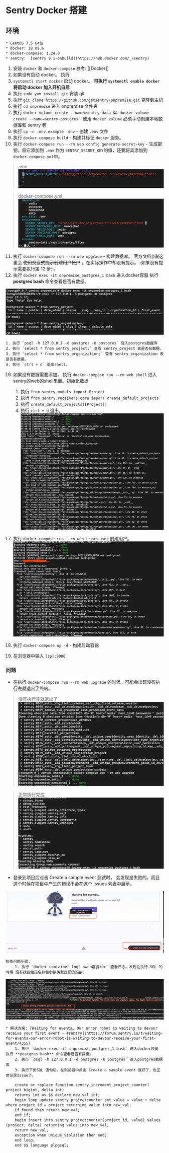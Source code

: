 #  Sentry Docker 搭建
## 环境
	* CentOS 7.5 64位
	* docker: 18.09.6
	* docker-compose: 1.24.0
	* sentry:  [sentry 9.1-onbuild](https://hub.docker.com/_/sentry)

1.  安装 `docker` 和 `docker-compose` 参考: [[Docker]]
2. 如果没有启动 docker。 执行
3. `systemctl start docker` 启动 docker。 **可执行 `systemctl enable docker` 将启动 docker 加入开机自启**
4. 执行 `sudo yum install git` 安装 git
5. 执行 `git clone https://github.com/getsentry/onpremise.git` 克隆到主机
6. 执行 `cd onpremise` 进入 onpremise 文件夹
7. 执行 `docker volume create --name=sentry-data && docker volume create --name=sentry-postgres` - 使用 `docker volume` 必须手动创建本地数据库和 sentry 卷
8. 执行 `cp -n .env.example .env` - 创建 `.env` 文件
9. 执行 `docker-compose build` - 构建并标记 `docker` 服务。
10. 执行 `docker-compose run --rm web config generate-secret-key` - 生成密钥。将它添加到 `.env` 作为 `SENTRY_SECRET_KEY`的值，还要将其添加到 `docker-compose.yml`中。

> .env
> ![](Sentry%20Docker%20%E6%90%AD%E5%BB%BA/53396589-B29A-40E8-AF11-637EED047BA8.png)

> docker-compose.yml:
> ![](Sentry%20Docker%20%E6%90%AD%E5%BB%BA/426669CC-D42F-45E3-863B-7C93963532B2.png)

11. 执行 `docker-compose run --rm web upgrade` - 构建数据库。 官方文档()说这里会 ~~使用交互式提示创建用户帐户~~ 。在实际操作中却没有提示。::如果没有提示需要执行第 12 步::。
12. 执行 `docker exec -it onpremise_postgres_1 bash` 进入docker容器 执行 **postgres bash** 命令查看是否有数据。

![](Sentry%20Docker%20%E6%90%AD%E5%BB%BA/0FBDC146-065F-4CA7-B937-7879659BA244.png)

	1. 执行 `psql -h 127.0.0.1 -d postgres -U postgres` 进入postgres数据库
	2. 执行 `select * from sentry_project;` 查看 sentry_project 表是否有数据。
	3. 执行 `select * from sentry_organization;` 查看 sentry_organization 表是否有数据。
	4. 执行 `ctrl + d` 退出shell。

16. 如果没有数据需要添加， 执行 `docker-compose run --rm web shell` 进入sentry的web的shell里面。初始化数据

	1. 执行 `from sentry.models import Project`
	2. 执行 `from sentry.receivers.core import create_default_projects`
	3. 执行 `create_default_projects([Project])`
	4. 执行 `ctrl + d` 退出。
![](Sentry%20Docker%20%E6%90%AD%E5%BB%BA/FE84042A-3B84-4E53-9FDA-9BC719BAE93A.png)

20. 执行 `docker-compose run --rm web createuser` 创建用户。
![](Sentry%20Docker%20%E6%90%AD%E5%BB%BA/CD96B0FB-7E8A-472B-B543-B01D6C522477.png)

21. 执行 `docker-compose up -d` - 构建启动容器
22. 在浏览器中输入 `[ip]:9000` 

### 问题

* 在执行 `docker-compose run --rm web upgrade` 的时候。可能会出现没有执行完就退出了终端。

> 没有执行完就退出了  
![](Sentry%20Docker%20%E6%90%AD%E5%BB%BA/E8E9EDE8-09FA-4223-97D4-D745D48DEB04.png)

> 正常执行完成  
![](Sentry%20Docker%20%E6%90%AD%E5%BB%BA/C0EF8254-C4E7-4D5D-BC42-03E8D889ED5F.png)

* 登录到项目后点击 Create a sample event 测试时， 会发现是失败的，而且这个时候在项目中产生的错误不会在这个 Issues 列表中展示。

![](Sentry%20Docker%20%E6%90%AD%E5%BB%BA/16F1D2B1-D1EC-46EA-BDFE-69B813E6682C.png)

	排查问题步骤:
		1. 执行 `docker container logs <web容器id>` 查看日志。发现在执行 SQL 的时候 没有找到给定名称和参数类型匹配的函数。
![](Sentry%20Docker%20%E6%90%AD%E5%BB%BA/23B4330D-A43B-4CE7-9FED-9C948293F2FD.png)

	* 解决方案: [Waiting for events… Our error robot is waiting to devour receive your first event - #sentry](https://forum.sentry.io/t/waiting-for-events-our-error-robot-is-waiting-to-devour-receive-your-first-event/4355)
		1. 执行 `docker exec -it onpremise_postgres_1 bash` 进入docker容器 执行 **postgres bash** 命令查看是否有数据。
		2. 执行 `psql -h 127.0.0.1 -d postgres -U postgres` 进入postgres数据库
		3. 执行下面SQL 语句后。在浏览器中点击 Create a sample event 就好了，也正常记录Issue了。

```shell
	create or replace function sentry_increment_project_counter( project bigint, delta int) 
	returns int as $$ declare new_val int; 
	begin loop update sentry_projectcounter set value = value + delta where project_id = project returning value into new_val; 
	if found then return new_val; 
	end if; 
	begin insert into sentry_projectcounter(project_id, value) values (project, delta) returning value into new_val; 
	return new_val; 
	exception when unique_violation then end; 
	end loop; 
	end $$ language plpgsql;
```

